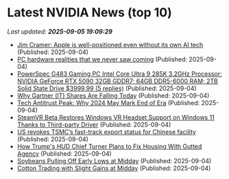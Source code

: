# Latest NVIDIA News (top 10)
_Last updated: **2025-09-05 19:09:29**_

- [Jim Cramer: Apple is well-positioned even without its own AI tech](https://macdailynews.com/2025/09/04/jim-cramer-apple-is-well-positioned-even-without-its-own-ai-tech/) (Published: 2025-09-04)
- [PC hardware realities that we never saw coming](https://www.xda-developers.com/pc-hardware-realities-we-never-saw-coming/) (Published: 2025-09-04)
- [PowerSpec G483 Gaming PC Intel Core Ultra 9 285K 3.2GHz Processor; NVIDIA GeForce RTX 5090 32GB GDDR7; 64GB DDR5-6000 RAM; 2TB Solid State Drive $3999.99 (5 replies)](https://slickdeals.net/f/18581566-powerspec-g483-gaming-pc-intel-core-ultra-9-285k-3-2ghz-processor-nvidia-geforce-rtx-5090-32gb-gddr7-64gb-ddr5-6000-ram-2tb-solid-state-drive-3999-99) (Published: 2025-09-04)
- [Why Gartner (IT) Shares Are Falling Today](https://finance.yahoo.com/news/why-gartner-shares-falling-today-183609814.html) (Published: 2025-09-04)
- [Tech Antitrust Peak: Why 2024 May Mark End of Era](https://android.gadgethacks.com/news/tech-antitrust-peak-why-2024-may-mark-end-of-era/) (Published: 2025-09-04)
- [SteamVR Beta Restores Windows VR Headset Support on Windows 11 Thanks to Third-party Driver](https://www.roadtovr.com/steamvr-beta-windows-mixed-reality-support-oasis-driver/) (Published: 2025-09-04)
- [US revokes TSMC’s fast-track export status for Chinese facility](https://techpinions.com/us-revokes-tsmcs-fast-track-export-status-for-chinese-facility/) (Published: 2025-09-04)
- [How Trump's HUD Chief Turner Plans to Fix Housing With Gutted Agency](https://biztoc.com/x/cc9829c87decc7f0) (Published: 2025-09-04)
- [Soybeans Pulling Off Early Lows at Midday](https://biztoc.com/x/00a9d84220fc149a) (Published: 2025-09-04)
- [Cotton Trading with Slight Gains at Midday](https://biztoc.com/x/df746201099a4fbc) (Published: 2025-09-04)
